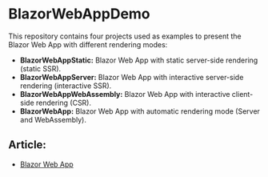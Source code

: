 # BlazorWebAppDemo
This repository contains four projects used as examples to present the Blazor Web App with different rendering modes:

- **BlazorWebAppStatic:** Blazor Web App with static server-side rendering (static SSR).
- **BlazorWebAppServer:** Blazor Web App with interactive server-side rendering (interactive SSR).
- **BlazorWebAppWebAssembly:** Blazor Web App with interactive client-side rendering (CSR).
- **BlazorWebApp:** Blazor Web App with automatic rendering mode (Server and WebAssembly).

## Article:
- [Blazor Web App](https://henriquesd.medium.com/blazor-web-app-fa3d8c0eb4cb)
